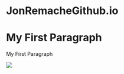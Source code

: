 <!DOCTYPE html>
<html>
<head>
  <h1>JonRemacheGithub.io</h1>
</head>
<body>
<h1>My First Paragraph</h1>
<p>My First Paragraph</p>
</body>
<img src="images/logoo.jpg">
  </div>

<div id="div5">
  </div>
  
